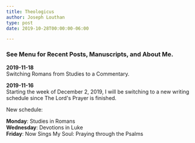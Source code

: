 ```yaml
---
title: Theologicus
author: Joseph Louthan
type: post
date: 2019-10-28T00:00:00-06:00

---
```

### See Menu for Recent Posts, Manuscripts, and About Me.

**2019-11-18**  
Switching Romans from Studies to a Commentary.

**2019-11-16**  
Starting the week of December 2, 2019, I will be switching to a new writing schedule since The Lord's Prayer is finished.

New schedule:

**Monday**: Studies in Romans  
**Wednesday**: Devotions in Luke  
**Friday**: Now Sings My Soul: Praying through the Psalms
